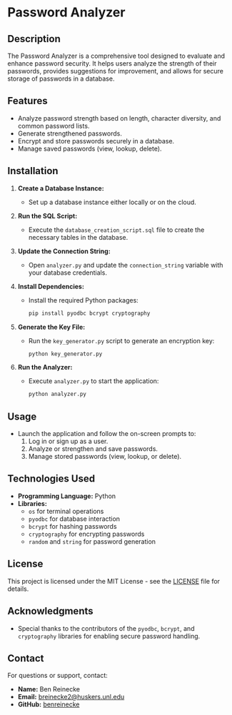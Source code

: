 # Password Analyzer

## Description
The Password Analyzer is a comprehensive tool designed to evaluate and enhance password security. It helps users analyze the strength of their passwords, provides suggestions for improvement, and allows for secure storage of passwords in a database. 

## Features
- Analyze password strength based on length, character diversity, and common password lists.
- Generate strengthened passwords.
- Encrypt and store passwords securely in a database.
- Manage saved passwords (view, lookup, delete).

## Installation
1. **Create a Database Instance:**
   - Set up a database instance either locally or on the cloud.

2. **Run the SQL Script:**
   - Execute the `database_creation_script.sql` file to create the necessary tables in the database.

3. **Update the Connection String:**
   - Open `analyzer.py` and update the `connection_string` variable with your database credentials.

4. **Install Dependencies:**
   - Install the required Python packages:
     ```bash
     pip install pyodbc bcrypt cryptography
     ```

5. **Generate the Key File:**
   - Run the `key_generator.py` script to generate an encryption key:
     ```bash
     python key_generator.py
     ```

6. **Run the Analyzer:**
   - Execute `analyzer.py` to start the application:
     ```bash
     python analyzer.py
     ```

## Usage
- Launch the application and follow the on-screen prompts to:
  1. Log in or sign up as a user.
  2. Analyze or strengthen and save passwords.
  3. Manage stored passwords (view, lookup, or delete).

## Technologies Used
- **Programming Language:** Python
- **Libraries:**
  - `os` for terminal operations
  - `pyodbc` for database interaction
  - `bcrypt` for hashing passwords
  - `cryptography` for encrypting passwords
  - `random` and `string` for password generation

## License
This project is licensed under the MIT License - see the [LICENSE](LICENSE) file for details.

## Acknowledgments
- Special thanks to the contributors of the `pyodbc`, `bcrypt`, and `cryptography` libraries for enabling secure password handling.

## Contact
For questions or support, contact:
- **Name:** Ben Reinecke
- **Email:** breinecke2@huskers.unl.edu
- **GitHub:** [benreinecke](https://github.com/benreinecke)

